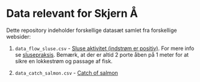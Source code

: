 # Data relevant for Skjern Å

Dette repository indeholder forskellige datasæt samlet fra forskellige websider:

1) `data_flow_sluse.csv` - [Sluse aktivitet (indstrøm er
positiv)](http://hyde.dk/Sflow/default_flow.asp). For mere info se
[slusepraksis](https://hvidesandehavn.dk/om-havnen/saltdata/). Bemærk, at der er altid 2 porte åben
på 1 meter for at sikre en lokkestrøm og passage af fisk.

2) `data_catch_salmon.csv` - [Catch of salmon](http://skjernaasam.dk/catchreport/?species=salmon)